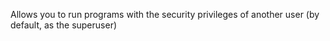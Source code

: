Allows you to run programs with the security privileges of another user (by default, as the superuser)

